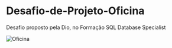 # Desafio-de-Projeto-Oficina
Desafio proposto pela Dio, no Formação SQL Database Specialist

![Oficina](https://github.com/DenisGabriel017/Desafio-de-Projeto-Oficina/assets/115377827/45404348-737c-44aa-9c8d-be181703c5cc)
